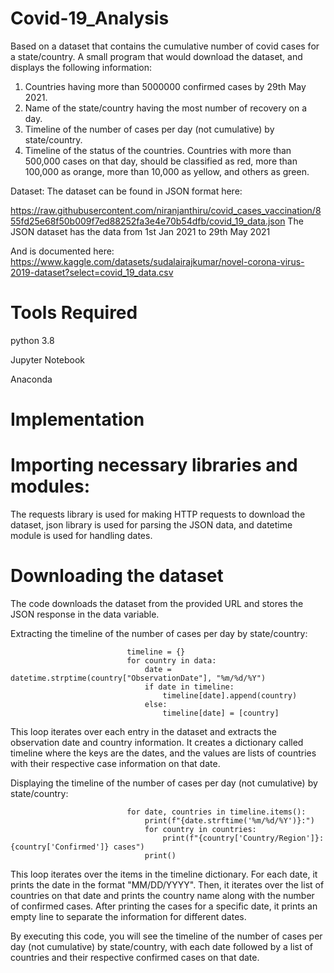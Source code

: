 # Covid-19_Analysis
Based on a dataset that contains the cumulative number of covid cases for a state/country.
A small program that would download the dataset, and displays the following information:
1.  Countries having more than 5000000 confirmed cases by 29th May 2021.
2.  Name of the state/country having the most number of recovery on a day.
3.  Timeline of the number of cases per day (not cumulative) by state/country.
4.  Timeline of the status of the countries. Countries with more than 500,000 cases on that day, should be classified as red, more than 100,000 as orange, more than 
     10,000 as yellow, and others as green.
    
    
Dataset:
The dataset can be found in JSON format here:

https://raw.githubusercontent.com/niranjanthiru/covid_cases_vaccination/855fd25e68f50b009f7ed88252fa3e4e70b54dfb/covid_19_data.json
The JSON dataset has the data from 1st Jan 2021 to 29th May 2021
 
And is documented here: https://www.kaggle.com/datasets/sudalairajkumar/novel-corona-virus-2019-dataset?select=covid_19_data.csv
 
# Tools Required

 python 3.8
 
 Jupyter Notebook
 
 Anaconda
 
# Implementation
# Importing necessary libraries and modules:

The requests library is used for making HTTP requests to download the dataset, json library is used for parsing the JSON data, and datetime module is used for handling dates.

# Downloading the dataset
The code downloads the dataset from the provided URL and stores the JSON response in the data variable.

Extracting the timeline of the number of cases per day by state/country:

                              timeline = {}
                              for country in data:
                                  date = datetime.strptime(country["ObservationDate"], "%m/%d/%Y")
                                  if date in timeline:
                                      timeline[date].append(country)
                                  else:
                                      timeline[date] = [country]

This loop iterates over each entry in the dataset and extracts the observation date and country information. It creates a dictionary called timeline where the keys are the dates, and the values are lists of countries with their respective case information on that date.

Displaying the timeline of the number of cases per day (not cumulative) by state/country:

                              for date, countries in timeline.items():
                                  print(f"{date.strftime('%m/%d/%Y')}:")
                                  for country in countries:
                                      print(f"{country['Country/Region']}: {country['Confirmed']} cases")
                                  print()



This loop iterates over the items in the timeline dictionary. For each date, it prints the date in the format "MM/DD/YYYY". Then, it iterates over the list of countries on that date and prints the country name along with the number of confirmed cases. After printing the cases for a specific date, it prints an empty line to separate the information for different dates.

By executing this code, you will see the timeline of the number of cases per day (not cumulative) by state/country, with each date followed by a list of countries and their respective confirmed cases on that date.
